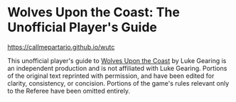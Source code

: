 # Wolves Upon the Coast: The Unofficial Player's Guide

https://callmepartario.github.io/wutc

This unofficial player's guide to [Wolves Upon the Coast](https://lukegearing.blot.im/wolves-upon-the-coast) by Luke Gearing is an independent production and is not affiliated with Luke Gearing. Portions of the original text reprinted with permission, and have been edited for clarity, consistency, or concision. Portions of the game's rules relevant only to the Referee have been omitted entirely.



